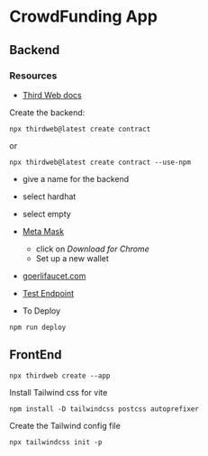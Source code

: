 # CrowdFunding App

## Backend

### Resources

-   [Third Web docs](https://portal.thirdweb.com/contractkit)

Create the backend:

```
npx thirdweb@latest create contract
```

or

```
npx thirdweb@latest create contract --use-npm
```

-   give a name for the backend
-   select hardhat
-   select empty

-   [Meta Mask ](https://metamask.io/)

    -   click on _Download for Chrome_
    -   Set up a new wallet

-   [goerlifaucet.com](https://goerlifaucet.com/)
-   [Test Endpoint](https://www.ankr.com/rpc/eth/eth_goerli/)

-   To Deploy

```
npm run deploy
```

## FrontEnd

```
npx thirdweb create --app
```

Install Tailwind css for vite

```
npm install -D tailwindcss postcss autoprefixer
```

Create the Tailwind config file

```
npx tailwindcss init -p
```
